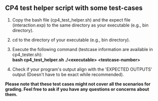 ## CP4 test helper script with some test-cases

1. Copy the bash file (cp4_test_helper.sh) and the expect file (interaction.exp) to the same directory as your executable (e.g., bin directory).

2. cd to the directory of your executable (e.g., bin directory).

3. Execute the following command (testcase information are available in cp4_tester.sh):  
    **bash cp4_test_helper.sh ./&lt;executable&gt; &lt;testcase-number&gt;**

4.  Check if your program's output align with the 'EXPECTED OUTPUTS' output (Doesn't have to be exact while recommended).

**Please note that these test cases might not cover all the scenarios for grading. Feel free to ask if you have any questions or concerns about them.**
